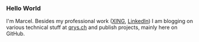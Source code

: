 ### Hello World

I'm Marcel. Besides my professional work ([XING](https://www.xing.com/profile/Marcel_Suter5), [LinkedIn](https://www.linkedin.com/in/marcelsuter/)) I am blogging on various technical stuff at [qrys.ch](https://qrys.ch) and publish projects, mainly here on GitHub.

